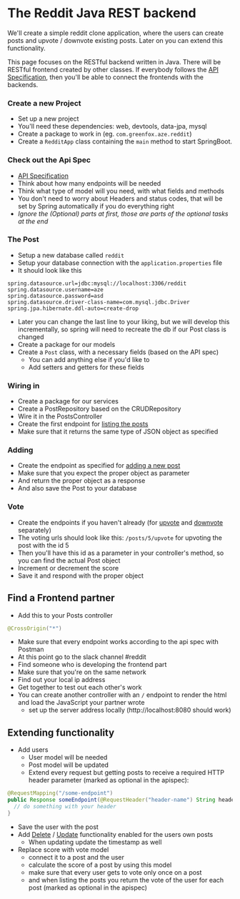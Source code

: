 # The Reddit Java REST backend
We'll create a simple reddit clone application, where the users can create posts and upvote / downvote existing posts. Later on you can extend this functionality.

This page focuses on the RESTful backend written in Java.
There will be RESTful frontend created by other classes. If everybody follows the [API Specification](../apispec.md), then you'll be able to connect the frontends with the backends.

### Create a new Project
- Set up a new project
- You'll need these dependencies: web, devtools, data-jpa, mysql
- Create a package to work in (eg. `com.greenfox.aze.reddit`)
- Create a `RedditApp` class containing the `main` method to start SpringBoot.

### Check out the Api Spec
- [API Specification](../apispec.md)
- Think about how many endpoints will be needed
- Think what type of model will you need, with what fields and methods
- You don't need to worry about Headers and status codes, that will be set by Spring automatically if you do everything right
- *Ignore the (Optional) parts at first, those are parts of the optional tasks at the end*

### The Post
- Setup a new database called `reddit`
- Setup your database connection with the `application.properties` file
- It should look like this
```
spring.datasource.url=jdbc:mysql://localhost:3306/reddit
spring.datasource.username=aze
spring.datasource.password=asd
spring.datasource.driver-class-name=com.mysql.jdbc.Driver
spring.jpa.hibernate.ddl-auto=create-drop
```
- Later you can change the last line to your liking, but we will develop this incrementally, so spring will need to recreate the db if our Post class is changed
- Create a package for our models
- Create a `Post` class, with a necessary fields (based on the API spec)
    - You can add anything else if you'd like to
    - Add setters and getters for these fields

### Wiring in
- Create a package for our services
- Create a PostRepository based on the CRUDRepository
- Wire it in the PostsController
- Create the first endpoint for [listing the posts](../apispec.md#get-posts)
- Make sure that it returns the same type of JSON object as specified

### Adding
- Create the endpoint as specified for [adding a new post](../apispec.md#post-posts)
- Make sure that you expect the proper object as parameter
- And return the proper object as a response
- And also save the Post to your database

### Vote
- Create the endpoints if you haven't already (for [upvote](../apispec.md#put-postsidupvote) and [downvote](../apispec.md#put-postsiddownvote) separately)
- The voting urls should look like this: `/posts/5/upvote` for upvoting the post with the id 5
- Then you'll have this id as a parameter in your controller's method, so you can find the actual Post object
- Increment or decrement the score
- Save it and respond with the proper object

## Find a Frontend partner
- Add this to your Posts controller
```java
@CrossOrigin("*")
```
- Make sure that every endpoint works according to the api spec with Postman
- At this point go to the slack channel #reddit
- Find someone who is developing the frontend part
- Make sure that you're on the same network
- Find out your local ip address
- Get together to test out each other's work
- You can create another controller with an `/` endpoint to render the html and load the JavaScript your partner wrote
  - set up the server address locally (http://localhost:8080 should work)

## Extending functionality
- Add users
  - User model will be needed
  - Post model will be updated
  - Extend every request but getting posts to receive a required HTTP header parameter (marked as optional in the apispec):
```java
@RequestMapping("/some-endpoint")
public Response someEndpoint(@RequestHeader("header-name") String headerValue) {
  // do something with your header
}
```
  - Save the user with the post
- Add [Delete](../apispec.md#delete-postsid) / [Update](../apispec.md#put-postsid) functionality enabled for the users own posts
  - When updating update the timestamp as well
- Replace score with vote model
  - connect it to a post and the user
  - calculate the score of a post by using this model
  - make sure that every user gets to vote only once on a post
  - and when listing the posts you return the vote of the user for each post (marked as optional in the apispec)
